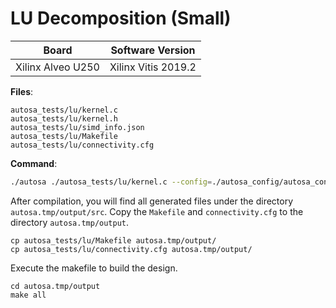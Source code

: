 # LU Decomposition (Small)

Board        | Software Version
-------------|-----------------
Xilinx Alveo U250 | Xilinx Vitis 2019.2

__Files__:
```
autosa_tests/lu/kernel.c
autosa_tests/lu/kernel.h
autosa_tests/lu/simd_info.json
autosa_tests/lu/Makefile
autosa_tests/lu/connectivity.cfg
```

__Command__:
```bash
./autosa ./autosa_tests/lu/kernel.c --config=./autosa_config/autosa_config.json --target=autosa_hls_c --output-dir=./autosa.tmp/output --sa-sizes="{kernel[]->space_time[3];kernel[]->array_part[-1,-1,-1];kernel[]->latency[]}" --simd-info=./autosa_tests/lu/simd_info.json --int-io-dir=1 --no-AutoSA-data-pack --use-cplusplus-template --no-reschedule
```

After compilation, you will find all generated files under the directory `autosa.tmp/output/src`. Copy the `Makefile` and `connectivity.cfg` to the directory `autosa.tmp/output`.

```
cp autosa_tests/lu/Makefile autosa.tmp/output/
cp autosa_tests/lu/connectivity.cfg autosa.tmp/output/
```

Execute the makefile to build the design.

```
cd autosa.tmp/output
make all
```